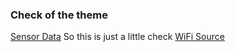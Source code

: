 ### Check of the theme
[Sensor Data](https://emperez.github.io/AgricultureSensor.github.io/SensorData.md)
So this is just a little check
[WiFi Source](https://create.arduino.cc/projecthub/phpoc_man/arduino-dynamic-web-control-8da805)
